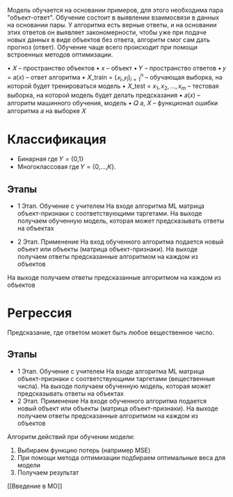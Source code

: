 
Модель обучается на основании примеров, для этого необходима пара "объект-ответ". Обучение состоит в выявлении взаимосвязи в данных на основании пары. У алгоритма есть верные ответы, и на основании этих ответов он выявляет
закономерности, чтобы уже при подаче новых данных в виде объектов без ответа, алгоритм смог сам дать прогноз (ответ). Обучение чаще всего происходит при помощи встроенных методов оптимизации.

• 𝑋 – пространство объектов
• 𝑥 – объект
• 𝑌 – пространство ответов
• 𝑦 = 𝑎(𝑥) – ответ алгоритма
• 𝑋_train = $(𝑥_i, 𝑦_i)^n_{i=1}$ – обучающая выборка, на которой будет тренироваться модель
• 𝑋_test = ${x_1, x_2, ..., x_m}$ – тестовая выборка, на которой модель будет делать предсказания
• 𝑎(𝑥) – алгоритм машинного обучения, модель
• 𝑄 𝑎, 𝑋 – функционал ошибки алгоритма 𝑎 на выборке 𝑋

# Классификация

* Бинарная
 где 𝑌 = {0,1}
* Многоклассовая
где 𝑌 = {0,…,𝐾}.


## Этапы

* 1 Этап. Обучение с учителем
На входе алгоритма ML матрица объект-признаки с соответствующими таргетами. На выходе получаем обученную модель, которая
может предсказывать ответы на объектах

* 2 Этап. Применение
На вход обученного алгоритма подается новый объект или объекты (матрица объект-признаки). На выходе получаем ответы предсказанные
алгоритмом на каждом из объектов

На выходе получаем ответы предсказанные
алгоритмом на каждом из объектов
# Регрессия

Предсказание, где ответом может быть любое вещественное число.

## Этапы

* 1 Этап. Обучение с учителем
На входе алгоритма ML матрица объект-признаки с соответствующими таргетами (вещественные числа). На выходе получаем обученную модель, которая может предсказывать ответы на объектах
* 2 Этап. Применение
На входе обученного алгоритма подается новый объект или объекты (матрица объект-признаки). На выходе получаем ответы предсказанные
алгоритмом на каждом из объектов


Алгоритм действий при обучении модели:
1) Выбираем функцию потерь (например MSE)
2) При помощи метода оптимизации подбираем оптимальные веса для модели
3) Получаем результат

[[Введение в МО]]